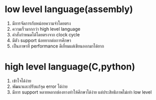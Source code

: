 # low level language(assembly)
1) มีการจัดการกับหน่อยความจำโดยตรง
2) ความเร็วมากกว่า high level language
3) คำสั่งกำหนดได้โดยตรงจาก clock cycle
4) มีตัว support น้อยยากต่อการศึกษา
5) เป็นภาษาที่ performance ดีเยี่ยมแต่เขียนออกมาได้ยาก
# high level language(C,python)
1) เข้าใจได้ง่าย
2) พัฒนาและปรับแก้จุด error ได้ง่าย
3) มีการ support หลายหลากช่องทางทำให้ศึกษาได้ง่าย แต่ประสิทธิภาพไม่เท่า low level
